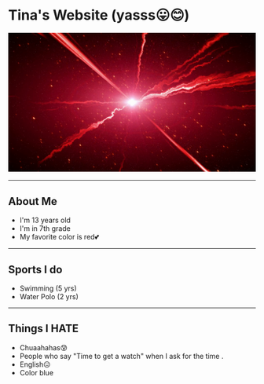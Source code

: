 # Tina's Website (yasss😛😊)

![](/download.png)
*****

## About Me
- I'm 13 years old
- I'm in 7th grade
- My favorite color is red💕

*****

## Sports I do
- Swimming (5 yrs)
- Water Polo (2 yrs)


*****

## Things I HATE
- Chuaahahas😰
- People who say "Time to get a watch" when I ask for the time .
- English😑
- Color blue

